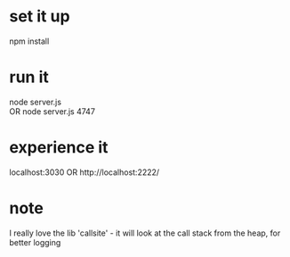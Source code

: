 # set it up
npm install

# run it
node server.js  
OR 
node server.js 4747

# experience it
localhost:3030 
OR
http://localhost:2222/

# note
I really love the lib 'callsite' - it will look at the call stack from the heap, for better logging


